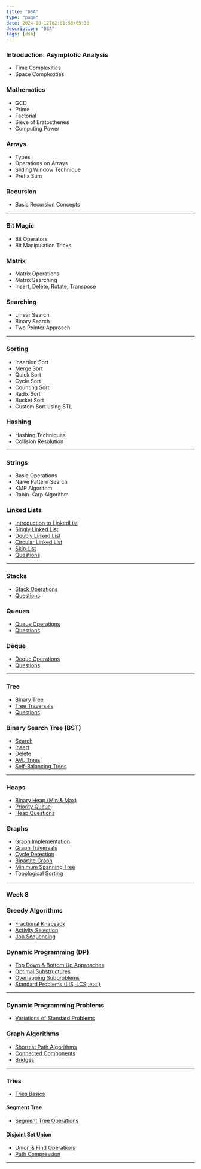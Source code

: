 ```yaml
---
title: "DSA"
type: "page"
date: 2024-10-12T02:01:58+05:30
description: "DSA"
tags: [dsa]
---
```


### Introduction: Asymptotic Analysis

- Time Complexities
- Space Complexities

### Mathematics

- GCD
- Prime
- Factorial
- Sieve of Eratosthenes
- Computing Power

### Arrays

- Types
- Operations on Arrays
- Sliding Window Technique
- Prefix Sum

### Recursion

- Basic Recursion Concepts

---

### Bit Magic

- Bit Operators
- Bit Manipulation Tricks

### Matrix

- Matrix Operations
- Matrix Searching
- Insert, Delete, Rotate, Transpose

### Searching

- Linear Search
- Binary Search
- Two Pointer Approach

---

### Sorting

- Insertion Sort
- Merge Sort
- Quick Sort
- Cycle Sort
- Counting Sort
- Radix Sort
- Bucket Sort
- Custom Sort using STL

### Hashing

- Hashing Techniques
- Collision Resolution

---

### Strings

- Basic Operations
- Naive Pattern Search
- KMP Algorithm
- Rabin-Karp Algorithm

### Linked Lists

- [Introduction to LinkedList](introduction_to_linkedList)
- [Singly Linked List](singly_linked_list)
- [Doubly Linked List](doubly_linked_list)
- [Circular Linked List](circular_linked_list)
- [Skip List](skip_list)
- [Questions](linked_list_questions)

---

### Stacks

- [Stack Operations](stack_operations)
- [Questions](stack_questions)

### Queues

- [Queue Operations](queue_operations)
- [Questions](queue_questions)

### Deque

- [Deque Operations](deque_operations)
- [Questions](deque_questions)

---

### Tree

- [Binary Tree](binary_tree)
- [Tree Traversals](tree_traversals)
- [Questions](tree_questions)

### Binary Search Tree (BST)

- [Search](bst_search)
- [Insert](bst_insert)
- [Delete](bst_delete)
- [AVL Trees](avl_trees)
- [Self-Balancing Trees](self_balancing_trees)

---

### Heaps

- [Binary Heap (Min & Max)](binary_heap)
- [Priority Queue](priority_queue)
- [Heap Questions](heap_questions)

### Graphs

- [Graph Implementation](graph_implementation)
- [Graph Traversals](graph_traversals)
- [Cycle Detection](cycle_detection)
- [Bipartite Graph](bipartite_graph)
- [Minimum Spanning Tree](mst)
- [Topological Sorting](topological_sort)

---

### Week 8

### Greedy Algorithms

- [Fractional Knapsack](fractional_knapsack)
- [Activity Selection](activity_selection)
- [Job Sequencing](job_sequencing)

### Dynamic Programming (DP)

- [Top Down & Bottom Up Approaches](dp_approaches)
- [Optimal Substructures](optimal_substructures)
- [Overlapping Subproblems](overlapping_subproblems)
- [Standard Problems (LIS, LCS, etc.)](dp_standard_problems)

---

### Dynamic Programming Problems

- [Variations of Standard Problems](dp_variations)

### Graph Algorithms

- [Shortest Path Algorithms](shortest_path)
- [Connected Components](connected_components)
- [Bridges](bridges)

---

### Tries

- [Tries Basics](tries)

#### Segment Tree

- [Segment Tree Operations](segment_tree)

#### Disjoint Set Union

- [Union & Find Operations](disjoint_set_union)
- [Path Compression](path_compression)

---
